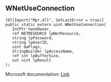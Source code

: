 ## WNetUseConnection

```
[DllImport("Mpr.dll", SetLastError = true)]
public static extern uint WNetUseConnection(
   IntPtr hwndOwner,
   ref NETRESOURCE lpNetResource,
   string lpPassword,
   string lpUserID,
   uint dwFlags,
   StringBuilder lpAccessName,
   ref int lpBufferSize,
   out uint lpResult
);
```

Microsoft documentation: [Link](https://docs.microsoft.com/en-us/windows/win32/api/winnetwk/nf-winnetwk-wnetuseconnectiona)
